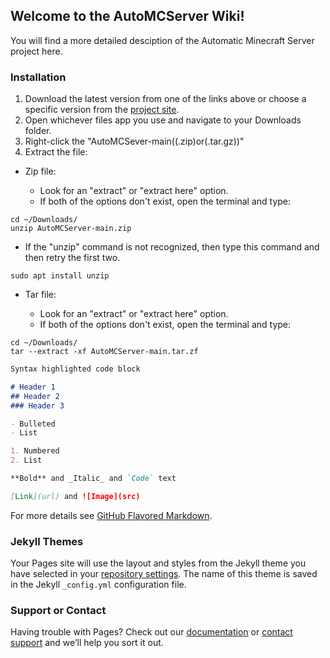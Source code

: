 ## Welcome to the AutoMCServer Wiki!

You will find a more detailed desciption of the Automatic Minecraft Server project here.

### Installation

1. Download the latest version from one of the links above or choose a specific version from the [project site](https://github.com/Carlover101/AutoMCServer/releases).
2. Open whichever files app you use and navigate to your Downloads folder.
3. Right-click the "AutoMCSever-main((.zip)or(.tar.gz))"
4. Extract the file:

- Zip file:

  - Look for an "extract" or "extract here" option.
  - If both of the options don't exist, open the terminal and type:

```
cd ~/Downloads/
unzip AutoMCServer-main.zip
```

  - If the "unzip" command is not recognized, then type this command and then retry the first two.

```
sudo apt install unzip
```

- Tar file:

  - Look for an "extract" or "extract here" option.
  - If both of the options don't exist, open the terminal and type:

```
cd ~/Downloads/
tar --extract -xf AutoMCServer-main.tar.zf
```


```markdown
Syntax highlighted code block

# Header 1
## Header 2
### Header 3

- Bulleted
- List

1. Numbered
2. List

**Bold** and _Italic_ and `Code` text

[Link](url) and ![Image](src)
```

For more details see [GitHub Flavored Markdown](https://guides.github.com/features/mastering-markdown/).

### Jekyll Themes

Your Pages site will use the layout and styles from the Jekyll theme you have selected in your [repository settings](https://github.com/Carlover101/AutoMCServer/settings/pages). The name of this theme is saved in the Jekyll `_config.yml` configuration file.

### Support or Contact

Having trouble with Pages? Check out our [documentation](https://docs.github.com/categories/github-pages-basics/) or [contact support](https://support.github.com/contact) and we’ll help you sort it out.
